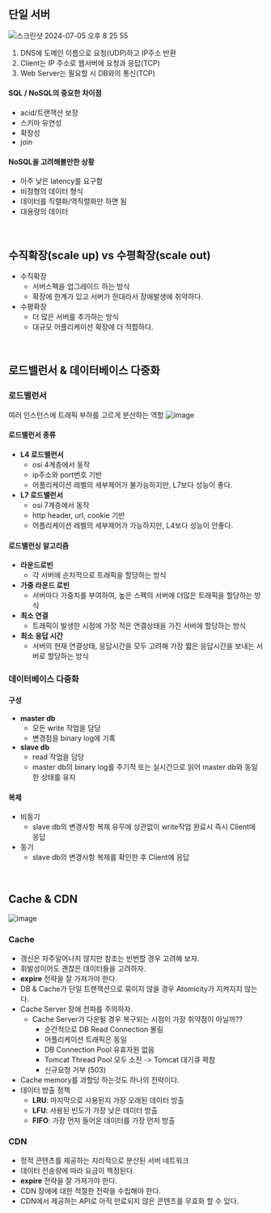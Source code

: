 ## 단일 서버
![스크린샷 2024-07-05 오후 8 25 55](https://github.com/NNIIE/book-review/assets/58434352/0261d78a-8717-4187-b095-fa1ca5004828)

1. DNS에 도메인 이름으로 요청(UDP)하고 IP주소 반환
2. Client는 IP 주소로 웹서버에 요청과 응답(TCP)
3. Web Server는 필요할 시 DB와의 통신(TCP)

#### SQL / NoSQL의 중요한 차이점
* acid/트랜잭션 보장
* 스키마 유연성
* 확장성
* join

#### NoSQL을 고려해볼만한 상황
* 아주 낮은 latency를 요구함
* 비정형의 데이터 형식
* 데이터를 직렬화/역직렬화만 하면 됨
* 대용량의 데이터

<br>

## 수직확장(scale up) vs 수평확장(scale out)
* 수직확장
  * 서버스펙을 업그레이드 하는 방식
  * 확장에 한계가 있고 서버가 한대라서 장애발생에 취약하다.
* 수평확장
  * 더 많은 서버를 추가하는 방식
  * 대규모 어플리케이션 확장에 더 적합하다.

<br>

## 로드밸런서 & 데이터베이스 다중화
### 로드밸런서
여러 인스턴스에 트래픽 부하를 고르게 분산하는 역할
![image](https://github.com/NNIIE/book-review/assets/58434352/042082c4-bc2b-45af-a5d2-47aa3d316e2b)
#### 로드밸런서 종류
* **L4 로드밸런서**
  * osi 4계층에서 동작
  * ip주소와 port번호 기반
  * 어플리케이션 레벨의 세부제어가 불가능하지만, L7보다 성능이 좋다.
* **L7 로드밸런서**
  * osi 7계층에서 동작
  * http header, url, cookie 기반
  * 어플리케이션 레벨의 세부제어가 가능하지만, L4보다 성능이 안좋다. 
#### 로드밸런싱 알고리즘
* **라운드로빈**
  * 각 서버에 순차적으로 트래픽을 할당하는 방식
* **가중 라운드 로빈**
  * 서버마다 가중치를 부여하여, 높은 스펙의 서버에 더많은 트래픽을 할당하는 방식
* **최소 연결**
  * 트래픽이 발생한 시점에 가장 적은 연결상태을 가진 서버에 할당하는 방식
* **최소 응답 시간**
  * 서버의 현재 연결상태, 응답시간을 모두 고려해 가장 짧은 응답시간을 보내는 서버로 할당하는 방식
### 데이터베이스 다중화
#### 구성
* **master db**
  * 모든 write 작업을 담당
  * 변경점을 binary log에 기록
* **slave db**
  * read 작업을 담당
  * master db의 binary log를 주기적 또는 실시간으로 읽어 master db와 동일한 상태를 유지
#### 복제
* 비동기
  * slave db의 변경사항 복제 유무에 상관없이 write작업 완료시 즉시 Client에 응답
* 동기
  * slave db의 변경사항 복제를 확인한 후 Client에 응답
 
<br>

## Cache & CDN
![image](https://github.com/NNIIE/book-review/assets/58434352/8502d347-36a7-4bd3-956c-e5af1cfb3736)
### Cache
* 갱신은 자주일어나지 않지만 참조는 빈번할 경우 고려해 보자.
* 휘발성이어도 괜찮은 데이터들을 고려하자.
* **expire** 전략을 잘 가져가야 한다.
* DB & Cache가 단일 트랜잭션으로 묶이지 않을 경우 Atomicity가 지켜지지 않는다.
* Cache Server 장애 전파를 주의하자.
  * Cache Server가 다운될 경우 복구되는 시점이 가장 취약점이 아닐까??
    * 순간적으로 DB Read Connection 몰림
    * 어플리케이션 트래픽은 동일
    * DB Connection Pool 유휴자원 없음
    * Tomcat Thread Pool 모두 소진 -> Tomcat 대기큐 꽉참
    * 신규요청 거부 (503)
* Cache memory를 과할당 하는것도 하나의 전략이다.
* 데이터 방출 정책
  * **LRU**: 마지막으로 사용된지 가장 오래된 데이터 방출
  * **LFU**: 사용된 빈도가 가장 낮은 데이터 방출
  * **FIFO**: 가장 먼저 들어온 데이터를 가장 먼저 방출
### CDN
* 정적 콘텐츠를 제공하는 지리적으로 분산된 서버 네트워크
* 데이터 전송량에 따라 요금이 책정된다.
* **expire** 전략을 잘 가져가야 한다.
* CDN 장애에 대한 적절한 전략을 수립해야 한다.
* CDN에서 제공하는 API로 아직 만료되지 않은 콘텐츠를 무효화 할 수 있다.

